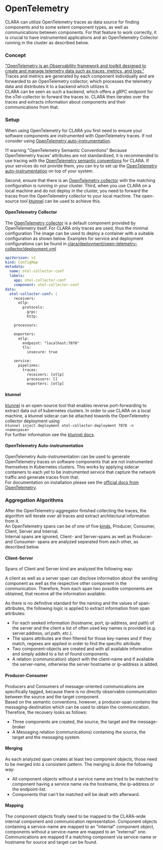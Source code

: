 # OpenTelemetry

CLARA can utilize OpenTelemetry traces as data source for finding components and to some extent component types, as well as communications between components.
For that feature to work correctly, it is crucial to have instrumented applications and an OpenTelemetry Collector running in the cluster as described below.

### Concept
["OpenTelemetry is an Observability framework and toolkit designed to create and manage telemetry data such as traces, metrics, and logs."](https://opentelemetry.io/docs/what-is-opentelemetry/)   
Traces and metrics are generated by each component individually and are forwarded to an OpenTelemetry collector, which processes the telemetry data and distributes it to a backend which utilizes it.  
CLARA can be seen as such a backend, which offers a gRPC endpoint for the oTel-collector to forward the traces to.
CLARA then iterates over the traces and extracts information about components and their communications from that.

### Setup
When using OpenTelemetry for CLARA you first need to ensure your software components are instrumented with OpenTelemetry traces.
If not consider using [OpenTelemetry auto-instrumentation](#opentelemetry-auto-instrumentation).

!!! warning "OpenTelemetry Semantic Conventions"
    Because OpenTelemetry traces' attributes are not standardized, it is recommended to use tracing with the [OpenTelemetry semantic conventions](https://opentelemetry.io/docs/specs/semconv/) for CLARA.
    If your services do not provide them, you can try to set up the [OpenTelemetry auto-instrumentation](#opentelemetry-auto-instrumentation) on top of your system.

Second, ensure that there is an [OpenTelemetry collector](#opentelemetry-collector) with the matching configuration is running in your cluster.
Third, when you use CLARA on a local machine and do not deploy in the cluster, you need to forward the traces from the OpenTelemetry collector to your local machine.
The open-source tool [ktunnel](#ktunnel) can be used to achieve this.

#### OpenTelemetry Collector
The [OpenTelemetry collector](https://opentelemetry.io/docs/collector/) is a default component provided by OpenTelemetry itself.
For CLARA only traces are used, thus the minimal configuration 
The image can be used to deploy a container with a suitable configuration as shown below.
Examples for service and deployment configurations can be found in [clara/deployment/open-telemetry-collector/deployment.yml](https://github.com/ccims/clara/blob/main/deployment/open-telemetry-collector/deployment.yml)

```yaml title="An example ConfigMap for the oTel-collector deployment"
apiVersion: v1
kind: ConfigMap
metadata:
  name: otel-collector-conf
  labels:
    app: otel-collector-conf
    component: otel-collector-conf
data:
  otel-collector-conf: |
    receivers:
      otlp:
        protocols:
          grpc:
          http:

    processors:

    exporters:
      otlp:
        endpoint: "localhost:7878"
        tls:
          insecure: true

    service:
      pipelines:
        traces:
          receivers: [otlp]
          processors: []
          exporters: [otlp]
```

#### ktunnel
[ktunnel](https://github.com/omrikiei/ktunnel/tree/master) is an open-source tool that enables reverse port-forwarding to extract data out of kubernetes clusters.
In order to use CLARA on a local machine, a ktunnel sidecar can be attached towards the OpenTelemetry collector deployment using   
```ktunnel inject deployment otel-collector-deployment 7878 -n <namespace>```  
For further information see the [ktunnel docs](https://github.com/omrikiei/ktunnel/blob/master/README.md). 

#### OpenTelemetry Auto-instrumentation
OpenTelemetry Auto-instrumentation can be used to generate OpenTelemetry traces on software components that are not instrumented themselves in Kubernetes clusters.
This works by applying sidecar containers to each yet to be instrumented service that capture the network traffic and generate traces from that.  
For documentation on installation please see the [official docs from OpenTelemetry](https://opentelemetry.io/docs/kubernetes/operator/automatic/#).

### Aggregation Algorithms
After the OpenTelemetry-aggregator finished collecting the traces, the algorithm will iterate over all traces and extract architectural information from it.  
An OpenTelemetry spans can be of one of five [kinds](https://opentelemetry.io/docs/concepts/signals/traces/#span-kind), Producer, Consumer, Client, Server and Internal.  
Internal spans are ignored, Client- and Server-spans as well as Producer- and Consumer- spans are analyzed seperated from each other, as described below.

#### Client-Server
Spans of Client and Server kind are analyzed the following way:

A client as well as a server span can disclose information about the sending component as well as the respective other component in the communication.
Therefore, from each span two possible components are obtained, that receive all the information available.

As there is no definitive standard for the naming and the values of span-attributes, the following logic is applied to extract information from span attributes:

- For each seeked information (hostname, port, ip-address, and path) of the server and the client a list of often used key names is provided (e.g. server.address, url.path, etc.). 
- The spans attributes are then filtered for those key-names and if they match, regexes are applied in order to find the specific attribute.
- Two component-objects are created and with all available information and simply added to a list of found components.
- A relation (communication) object with the client-name and if available the server-name, otherwise the server hostname or ip-address is added.
 

#### Producer-Consumer
Producers and Consumers of message-oriented communications are specifically tagged, because there is no directly observable communication between the source and the target component.  
Based on the semantic conventions, however, a producer-span contains the messaging-destination which can be used to obtain the communication.
Therefore, the recovery looks as follows:

- Three components are created, the source, the target and the message-broker 
- A Messaging relation (communications) containing the source, the target and the messaging system. 

#### Merging 
As each analyzed span creates at least two component objects, those need to be merged into a consistent pattern.
The merging is done the following way:

- All component objects without a service name are tried to be matched to component having a service name via the hostname, the ip-address or the endpoint-list.
- Components that can't be matched will be dealt with afterward.

#### Mapping
The component objects finally need to be mapped to the CLARA-wide internal component and communication representation. 
Component objects containing a service-name are mapped to an "internal" component object, components without a service-name are mapped to an "external" one.  
Communications are mapped if a matching component via service-name or hostname for source and target can be found.